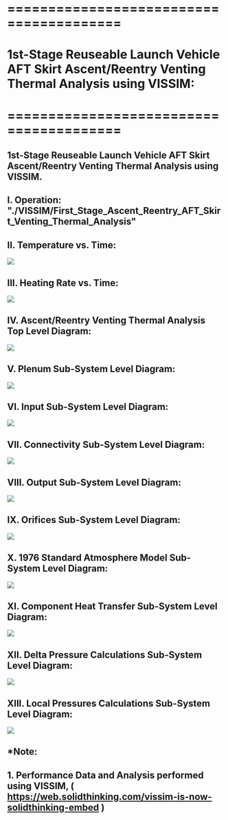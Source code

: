 # ========================================
# 1st-Stage Reuseable Launch Vehicle AFT Skirt Ascent/Reentry Venting Thermal Analysis using VISSIM:
# ========================================

## 1st-Stage Reuseable Launch Vehicle AFT Skirt Ascent/Reentry Venting Thermal Analysis using VISSIM.

##
## I. Operation: "./VISSIM/First_Stage_Ascent_Reentry_AFT_Skirt_Venting_Thermal_Analysis"

##
## II. Temperature vs. Time:

![](./images/image_00A.png)

##
## III. Heating Rate vs. Time:

![](./images/image_00B.png)

##
## IV. Ascent/Reentry Venting Thermal Analysis Top Level Diagram:

![](./images/image_01.png)

##
## V. Plenum Sub-System Level Diagram:

![](./images/image_02.png)
##
## VI. Input Sub-System Level Diagram:

![](./images/image_03.png)
##
## VII. Connectivity Sub-System Level Diagram:

![](./images/image_04.png)
##
## VIII. Output Sub-System Level Diagram:

![](./images/image_05.png)
##
## IX. Orifices Sub-System Level Diagram:

![](./images/image_06.png)
##
## X. 1976 Standard Atmosphere Model Sub-System Level Diagram:

![](./images/image_07.png)
##
## XI. Component Heat Transfer Sub-System Level Diagram:

![](./images/image_08.png)
##
## XII. Delta Pressure Calculations Sub-System Level Diagram:

![](./images/image_09.png)
##
## XIII. Local Pressures Calculations Sub-System Level Diagram:

![](./images/image_10.png)
## 
## *Note: 
## 1. Performance Data and Analysis performed using VISSIM, ( https://web.solidthinking.com/vissim-is-now-solidthinking-embed )

